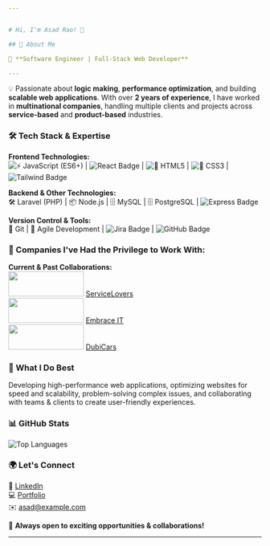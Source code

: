 ```yaml
---


# Hi, I'm Asad Rao! 👋

## 🚀 About Me

🚀 **Software Engineer | Full-Stack Web Developer**

---
```


💡 Passionate about **logic making**, **performance optimization**, and building **scalable web applications**. With over **2 years of experience**, I have worked in **multinational companies**, handling multiple clients and projects across **service-based** and **product-based** industries.

### 🛠️ Tech Stack & Expertise

**Frontend Technologies:**  
![⚡ JavaScript (ES6+)](https://img.shields.io/badge/Javascript-61DAFB?style=flat&logo=javascript&logoColor=blue) | ![React Badge](https://img.shields.io/badge/React.js-61DAFB?style=flat&logo=react&logoColor=black) | ![🎨 HTML5](https://img.shields.io/badge/HTML5-61DAFB?style=flat&logo=html&logoColor=orange%color=white) | ![🎨 CSS3](https://img.shields.io/badge/Css3-61DAFB?style=flat&logo=css3&logoColor=blue) | ![Tailwind Badge](https://img.shields.io/badge/Tailwind%20CSS-06B6D4?style=flat&logo=tailwindcss&logoColor=white)

**Backend & Other Technologies:**  
🛠️ Laravel (PHP) | 📦 Node.js | 🗄️ MySQL | 🗄️ PostgreSQL | ![Express Badge](https://img.shields.io/badge/Express.js-000000?style=flat&logo=express&logoColor=white)

**Version Control & Tools:**  
🔧 Git | 📌 Agile Development | ![Jira Badge](https://img.shields.io/badge/Jira-0052CC?style=flat&logo=jira&logoColor=white) | ![GitHub Badge](https://img.shields.io/badge/GitHub-181717?style=flat&logo=github&logoColor=white)

### 🏢 Companies I've Had the Privilege to Work With:

**Current & Past Collaborations:**  
<img src="https://space.bouncewatch.com/images/461714/Servicelovers-logo.jpg" width="150" height="50" /> [ServiceLovers](https://servicelovers.com/)  
<img src="https://media.licdn.com/dms/image/v2/C4D0BAQE7xV5AXeVrqQ/company-logo_200_200/company-logo_200_200/0/1630487466477/embrace_it_software_development_management_consultancy_logo?e=2147483647&v=beta&t=UgYvNmeQ6SUrksD8tKQjJO7I-foRip0NWHGSD_fdnkQ" width="150" height="50" /> [Embrace IT](https://www.embrace-it.com/)  
<img src="https://i.pinimg.com/736x/c6/d3/b5/c6d3b5883822282aed51a49403f2d600.jpg" width="150" height="50" /> [DubiCars](https://www.dubicars.com/)

### 📌 What I Do Best
Developing high-performance web applications, optimizing websites for speed and scalability, problem-solving complex issues, and collaborating with teams & clients to create user-friendly experiences.

### 📊 GitHub Stats
![Top Languages](https://github-readme-stats.vercel.app/api/top-langs/?username=asadrao98&layout=compact&theme=radical)

### 🌍 Let's Connect  
🔗 [LinkedIn](https://linkedin.com/in/your-profile)  
💻 [Portfolio](https://yourportfolio.com)  
✉️ asad@example.com

🚀 **Always open to exciting opportunities & collaborations!**

---

